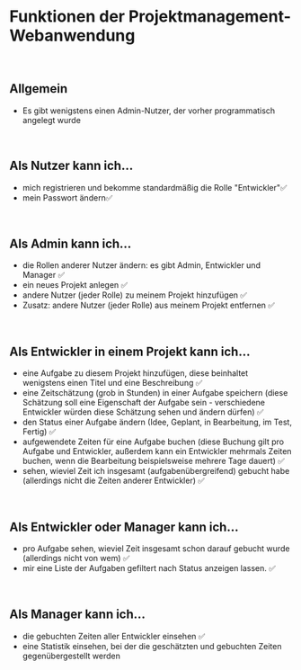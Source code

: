 <h1>Funktionen der Projektmanagement-Webanwendung</h1>
<br>

<h2>Allgemein</h2>
<ul>
  <li>Es gibt wenigstens einen Admin-Nutzer, der vorher programmatisch angelegt wurde</li>
</ul>
<br>


<h2>Als Nutzer kann ich...</h2>
<ul>
  <li>mich registrieren und bekomme standardmäßig die Rolle "Entwickler"&#9989;</li>
  <li>mein Passwort ändern&#9989;</li>
</ul>
<br>


<h2>Als Admin kann ich...</h2>
<ul>
  <li>die Rollen anderer Nutzer ändern: es gibt Admin, Entwickler und Manager &#9989;</li>
  <li>ein neues Projekt anlegen &#9989;</li>
  <li>andere Nutzer (jeder Rolle) zu meinem Projekt hinzufügen &#9989;</li>
  <li>Zusatz: andere Nutzer (jeder Rolle) aus meinem Projekt entfernen &#9989;</li>
</ul>
<br>


<h2>Als Entwickler in einem Projekt kann ich...</h2>
<ul>
  <li>eine Aufgabe zu diesem Projekt hinzufügen, diese beinhaltet wenigstens einen Titel und eine Beschreibung &#9989;</li>
  <li>eine Zeitschätzung (grob in Stunden) in einer Aufgabe speichern (diese Schätzung soll eine Eigenschaft der Aufgabe sein - verschiedene Entwickler würden diese Schätzung sehen und ändern dürfen) &#9989;</li>
  <li>den Status einer Aufgabe ändern (Idee, Geplant, in Bearbeitung, im Test, Fertig) &#9989;</li>
  <li>aufgewendete Zeiten für eine Aufgabe buchen (diese Buchung gilt pro Aufgabe und Entwickler, außerdem kann ein Entwickler mehrmals Zeiten buchen, wenn die Bearbeitung beispielsweise mehrere Tage dauert) &#9989;</li>
  <li>sehen, wieviel Zeit ich insgesamt (aufgabenübergreifend) gebucht habe (allerdings nicht die Zeiten anderer Entwickler) &#9989;</li>
</ul>
<br>


<h2>Als Entwickler oder Manager kann ich...</h2>
<ul>
  <li>pro Aufgabe sehen, wieviel Zeit insgesamt schon darauf gebucht wurde (allerdings nicht von wem) &#9989;</li>
  <li>mir eine Liste der Aufgaben gefiltert nach Status anzeigen lassen. &#9989;</li>
</ul>
<br>


<h2>Als Manager kann ich...</h2>
<ul>
  <li>die gebuchten Zeiten aller Entwickler einsehen &#9989;</li>
  <li>eine Statistik einsehen, bei der die geschätzten und gebuchten Zeiten gegenübergestellt werden</li>
 </ul>
